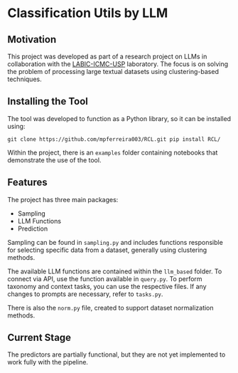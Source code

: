 # Classification Utils by LLM
## Motivation

This project was developed as part of a research project on LLMs in collaboration with the [LABIC-ICMC-USP](https://labic.icmc.usp.br) laboratory. The focus is on solving the problem of processing large textual datasets using clustering-based techniques.

## Installing the Tool

The tool was developed to function as a Python library, so it can be installed using:
```
git clone https://github.com/mpferreira003/RCL.git pip install RCL/
```

Within the project, there is an `examples` folder containing notebooks that demonstrate the use of the tool.

## Features

The project has three main packages:
- Sampling
- LLM Functions
- Prediction

Sampling can be found in `sampling.py` and includes functions responsible for selecting specific data from a dataset, generally using clustering methods.

The available LLM functions are contained within the `llm_based` folder. To connect via API, use the function available in `query.py`. To perform taxonomy and context tasks, you can use the respective files. If any changes to prompts are necessary, refer to `tasks.py`.

There is also the `norm.py` file, created to support dataset normalization methods.

## Current Stage

The predictors are partially functional, but they are not yet implemented to work fully with the pipeline.
